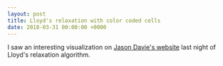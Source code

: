 ```yaml
---
layout: post
title: Lloyd's relaxation with color coded cells
date: 2018-03-31 00:00:00 +0000
---
```

I saw an interesting visualization on [Jason Davie's website](https://www.jasondavies.com/lloyd/) last night of Lloyd's relaxation algorithm.

<script src="https://www.jasondavies.com/d3.min.js""></script>

<div id="chart"><canvas width="1920" height="960" style="width: 960px; height: 480px;"></canvas></div>

<script>
var ratio = window.devicePixelRatio || 1,
width = 960 \* ratio,
height = 480 \* ratio,
n = 1000,
vertices;

var voronoi = d3.geom.voronoi()
.clipExtent(\[\[0, 0\], \[width, height\]\]);

var canvas = d3.select("#chart").append("canvas")
.attr("width", width)
.attr("height", height)
.style("width", width / ratio + "px")
.style("height", height / ratio + "px")
.on("click", function() {
var mouse = d3.mouse(this);
reset(mouse\[0\] \* ratio, mouse\[1\] \* ratio);
});

var context = canvas.node().getContext("2d");
context.fillStyle = "#00f";
context.lineWidth = .5 \* ratio;
context.strokeStyle = "#000";

var iterations,
format = d3.format(",f");

d3.timer(redraw);

reset(width / 2, height / 2);

function mean(data) {
if (data.length < 1) return 0;
return data.reduce(function(memo, num) { return memo + num; }, 0)/data.length;
}
function stdev(data) {
if (data.length < 1) return 0;
var setMean = mean(data);
var totalDeviation = data.reduce(function(memo, num){ return memo + Math.pow(setMean - num, 2);  },0);
return Math.sqrt(totalDeviation/data.length);
}

function get_color(irregularity, size, sides) {
var max_irregularity = 20 / (Math.pow(width \* height / n, 0.25) \* 4);
irregularity /= max_irregularity;
var hue = irregularity \* 360;
hue += Date.now()/100;

var max_size = Math.sqrt(width \* height / n) \* 4;
size /= max_size;

if (sides == 4) {
hue -= 180;
} else if (sides == 5) {
hue -= 90;
}

return d3.hcl(hue % 360, size\*80, 80 - size \* 60 - (irregularity  \* 80));
}

function redraw() {
var cells = voronoi(vertices),
dx = 0,
dy = 0,
edges = {};

for (var i = 0, n = cells.length; i < n; ++i) {
var cell = cells\[i\];
if (cell == null) continue;

    var area = d3.geom.polygon(cell).area(),
        centroid = cell.centroid(-1 / (6 * area)),
        vertex = vertices[i],
        δx = centroid[0] - vertex[0],
        δy = centroid[1] - vertex[1];
    dx += Math.abs(δx);
    dy += Math.abs(δy);
    vertex[0] += δx, vertex[1] += δy;
    
    var p0 = cell[0];
    if (!p0) continue;
    lengths = []
    for (var j = 1; j < cell.length; j++) {
      lengths.push(Math.sqrt(Math.pow(cell[j][1] - cell[j-1][1], 2) + Math.pow(cell[j][0] - cell[j-1][0], 2)))
    }
    context.fillStyle = get_color(stdev(lengths)/Math.sqrt(area), Math.sqrt(area), cell.length);
    context.beginPath();
    context.moveTo(p0[0], p0[1]);
    for (var j = 1, m = cell.length, k0 = p0[0] + "," + p0[1]; j < m; ++j) {
      var p = cell[j];
      context.lineTo(p[0], p[1]);
      var k = p[0] + "," + p[1];
      if (k0 < k) edges[k0 + "," + k] = [p0, p];
      else edges[k + "," + k0] = [p, p0];
      p0 = p, k0 = k;
    }
    context.fill();

}

d3.select("#iterations").text(format(++iterations));

if (dx \* dx + dy \* dy < 1e-6) return true;
}

function reset(x, y) {
vertices = d3.range(n).map(function(d) {
return \[x + Math.random() - .5, y + Math.random() - .5\];
});
iterations = 0;
}
</script>